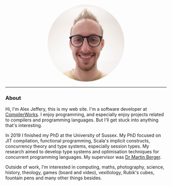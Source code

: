 <center>
<img src="images/face.jpg" alt="Avatar" width="240" height="240" style="border-radius: 50%"/>
</center>

---

### About

Hi, I'm Alex Jeffery, this is my web site. I'm a software developer at [CompilerWorks](http://www.compilerworks.com). I enjoy programming, and especially enjoy projects related to compilers and programming languages. But I'll get stuck into anything that's interesting.

In 2019 I finished my PhD at the University of Sussex. My PhD focused on JIT compilation, functional programming, Scala's implicit constructs, concurrency theory and type systems, especially session types. My research aimed to develop type systems and optimisation techniques for concurrent programming languages. My supervisor was [Dr Martin Berger](http://users.sussex.ac.uk/~mfb21/).

Outside of work, I'm interested in computing, maths, photography, science, history, theology, games (board and video), vexillology, Rubik's cubes, fountain pens and many other things besides.
